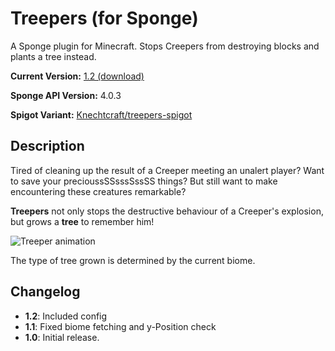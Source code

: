 # Treepers (for Sponge)
A Sponge plugin for Minecraft. Stops Creepers from destroying blocks and plants a tree instead.

**Current Version:** [1.2 (download)](https://raw.githubusercontent.com/Knechtcraft/treepers-sponge/master/release/treepers-1.2.jar)

**Sponge API Version:** 4.0.3

**Spigot Variant:** [Knechtcraft/treepers-spigot](https://github.com/Knechtcraft/treepers-spigot)

## Description
Tired of cleaning up the result of a Creeper meeting an unalert player? Want to save your precioussSSsssSssSS things? But still want to make encountering these creatures remarkable?

**Treepers** not only stops the destructive behaviour of a Creeper's explosion, but grows a **tree** to remember him!

![Treeper animation](https://raw.githubusercontent.com/Knechtcraft/treepers-sponge/master/anim.gif)

The type of tree grown is determined by the current biome. 

## Changelog
* **1.2**: Included config
* **1.1**: Fixed biome fetching and y-Position check
* **1.0**: Initial release.
